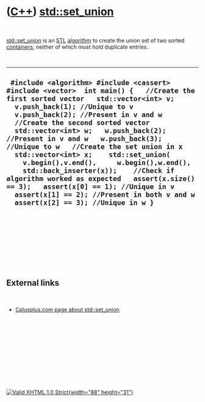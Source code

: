 



 

 

 

 

 

([C++](Cpp.htm)) [std::set\_union](CppSet_union.htm)
====================================================

 

[std::set\_union](CppSet_union.htm) is an [STL](CppStl.htm)
[algorithm](CppAlgorithm.htm) to create the union set of two sorted
[containers](CppContainer.htm), neither of which must hold duplicate
entries.

 

  -----------------------------------------------------------------------------------------------------------------------------------------------------------------------------------------------------------------------------------------------------------------------------------------------------------------------------------------------------------------------------------------------------------------------------------------------------------------------------------------------------------------------------------------------------------------------------------------------------------------------------------------------------------------------------------------
  ` #include <algorithm> #include <cassert> #include <vector>  int main() {   //Create the first sorted vector   std::vector<int> v;   v.push_back(1); //Unique to v   v.push_back(2); //Present in v and w   //Create the second sorted vector   std::vector<int> w;   w.push_back(2); //Present in v and w   w.push_back(3); //Unique to w   //Create the set union in x   std::vector<int> x;    std::set_union(     v.begin(),v.end(),     w.begin(),w.end(),     std::back_inserter(x));    //Check if algorithm worked as expected   assert(x.size() == 3);   assert(x[0] == 1); //Unique in v   assert(x[1] == 2); //Present in both v and w   assert(x[2] == 3); //Unique in w }`
  -----------------------------------------------------------------------------------------------------------------------------------------------------------------------------------------------------------------------------------------------------------------------------------------------------------------------------------------------------------------------------------------------------------------------------------------------------------------------------------------------------------------------------------------------------------------------------------------------------------------------------------------------------------------------------------------

 

 

 

 

 

External links
--------------

 

-   [Cplusplus.com page about
    std::set\_union](http://www.cplusplus.com/reference/algorithm/set_union)

 

 

 

 

 





 

[![Valid XHTML 1.0 Strict](valid-xhtml10.png){width="88"
height="31"}](http://validator.w3.org/check?uri=referer)
